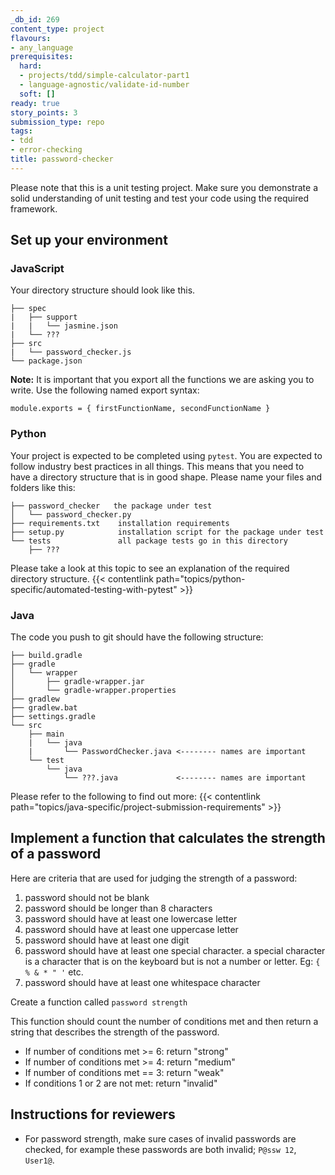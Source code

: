 ```yaml
---
_db_id: 269
content_type: project
flavours:
- any_language
prerequisites:
  hard:
  - projects/tdd/simple-calculator-part1
  - language-agnostic/validate-id-number
  soft: []
ready: true
story_points: 3
submission_type: repo
tags:
- tdd
- error-checking
title: password-checker
---
```


Please note that this is a unit testing project. Make sure you demonstrate a solid understanding of unit testing and test your code using the required framework.

## Set up your environment

### JavaScript


Your directory structure should look like this.

```
├── spec
|   ├── support
|   |   └── jasmine.json
|   └── ???
├── src
|   └── password_checker.js
└── package.json
```

**Note:** It is important that you export all the functions we are asking you to write. Use the following named export syntax:

```
module.exports = { firstFunctionName, secondFunctionName }
```

### Python

Your project is expected to be completed using `pytest`. You are expected to follow industry best practices in all things. This means that you need to have a directory structure that is in good shape. Please name your files and folders like this:

```
├── password_checker   the package under test
│   └── password_checker.py
├── requirements.txt    installation requirements
├── setup.py            installation script for the package under test
└── tests               all package tests go in this directory
    ├── ???

```

Please take a look at this topic to see an explanation of the required directory structure.
{{< contentlink path="topics/python-specific/automated-testing-with-pytest" >}}

### Java

The code you push to git should have the following structure:

```
├── build.gradle
├── gradle
│   └── wrapper
│       ├── gradle-wrapper.jar
│       └── gradle-wrapper.properties
├── gradlew
├── gradlew.bat
├── settings.gradle
└── src
    ├── main
    |   └── java
    |       └── PasswordChecker.java <-------- names are important
    └── test
        └── java
            └── ???.java             <-------- names are important
```

Please refer to the following to find out more: {{< contentlink path="topics/java-specific/project-submission-requirements" >}}

## Implement a function that calculates the strength of a password

Here are criteria that are used for judging the strength of a password:

1. password should not be blank
2. password should be longer than 8 characters
3. password should have at least one lowercase letter
4. password should have at least one uppercase letter
5. password should have at least one digit
6. password should have at least one special character. a special character is a character that is on the keyboard but is not a number or letter. Eg: `{ % & * " '` etc.
7. password should have at least one whitespace character

Create a function called `password strength`

This function should count the number of conditions met and then return a string that describes the strength of the password. 

- If number of conditions met >= 6: return "strong"
- If number of conditions met >= 4: return "medium"
- If number of conditions met == 3: return "weak"
- If conditions 1 or 2 are not met: return "invalid"





## Instructions for reviewers

- For password strength, make sure cases of invalid passwords are checked, for example these passwords are both invalid; `P@ssw 12`, `User1@`.
